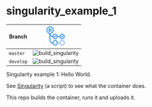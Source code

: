 # singularity_example_1

Branch   |[![GitHub Actions logo](GitHubActions.png)](https://github.com/richelbilderbeek/singularity_example_1/actions)                      
---------|------------------------------------------------------------------------------------------------------------------------------------
`master` |![build_singularity](https://github.com/richelbilderbeek/singularity_example_1/workflows/build_singularity/badge.svg?branch=master) 
`develop`|![build_singularity](https://github.com/richelbilderbeek/singularity_example_1/workflows/build_singularity/badge.svg?branch=develop)

Singularity example 1: Hello World.

See [Singularity](Singularity) (a script) to see what the container does.

This repo builds the container, runs it and uploads it.
